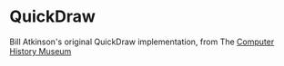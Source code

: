 QuickDraw
=========

Bill Atkinson's original QuickDraw implementation, from The [Computer History Museum](http://www.computerhistory.org/highlights/macpaint/)